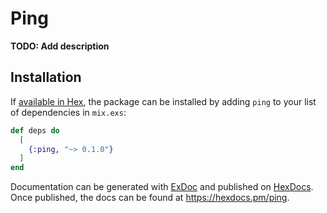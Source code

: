 # Ping

**TODO: Add description**

## Installation

If [available in Hex](https://hex.pm/docs/publish), the package can be installed
by adding `ping` to your list of dependencies in `mix.exs`:

```elixir
def deps do
  [
    {:ping, "~> 0.1.0"}
  ]
end
```

Documentation can be generated with [ExDoc](https://github.com/elixir-lang/ex_doc)
and published on [HexDocs](https://hexdocs.pm). Once published, the docs can
be found at <https://hexdocs.pm/ping>.

